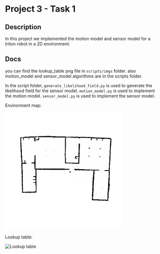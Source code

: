 # Project 3 - Task 1

## Description

In this project we implemented the motion model and sensor model for a triton robot in a 2D environment.

## Docs

you can find the lookup_table png file in `scripts/imgs` folder.
also motion_model and sensor_model algorithms are in the scripts folder.

In the script folder, `generate_likelihood_field.py` is used to generate the likelihood field for the sensor model. `motion_model.py` is used to implement the motion model. `sensor_model.py` is used to implement the sensor model.


Environment map:

![Environment map](scripts/imgs/map.png)

Lookup table:

![Lookup table](scripts/imgs/lookup_table.png)